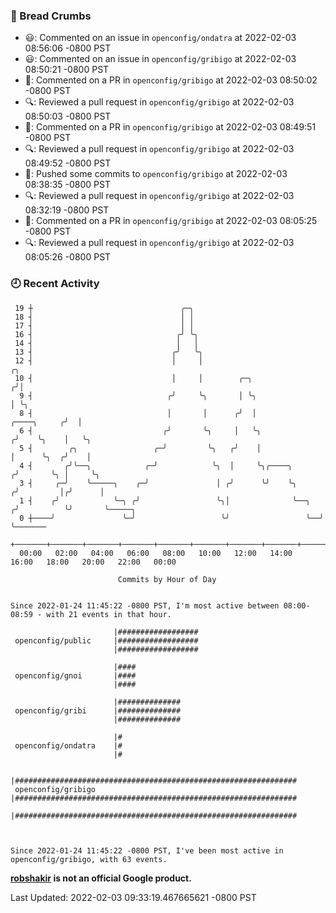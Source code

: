### 🍞 Bread Crumbs

 * 😃: Commented on an issue in `openconfig/ondatra` at 2022-02-03 08:56:06 -0800 PST
 * 😃: Commented on an issue in `openconfig/gribigo` at 2022-02-03 08:50:21 -0800 PST
 * 💬: Commented on a PR in  `openconfig/gribigo` at 2022-02-03 08:50:02 -0800 PST
 * 🔍: Reviewed a pull request in  `openconfig/gribigo` at 2022-02-03 08:50:03 -0800 PST
 * 💬: Commented on a PR in  `openconfig/gribigo` at 2022-02-03 08:49:51 -0800 PST
 * 🔍: Reviewed a pull request in  `openconfig/gribigo` at 2022-02-03 08:49:52 -0800 PST
 * 🚢: Pushed some commits to `openconfig/gribigo` at 2022-02-03 08:38:35 -0800 PST
 * 🔍: Reviewed a pull request in  `openconfig/gribigo` at 2022-02-03 08:32:19 -0800 PST
 * 💬: Commented on a PR in  `openconfig/gribigo` at 2022-02-03 08:05:25 -0800 PST
 * 🔍: Reviewed a pull request in  `openconfig/gribigo` at 2022-02-03 08:05:26 -0800 PST

### 🕘 Recent Activity
```
 19 ┼                                 ╭─╮
 18 ┤                                 │ │
 17 ┤                                 │ │
 16 ┤                                ╭╯ ╰╮
 14 ┤                                │   │
 13 ┤                               ╭╯   ╰╮
 12 ┤                               │     │                                           ╭╮
 10 ┤                               │     │        ╭─╮                               ╭╯│
  9 ┤                              ╭╯     ╰╮       │ ╰╮                              │ ╰╮
  8 ┤                              │       │      ╭╯  │                  ╭────╮     ╭╯  │
  6 ┤                             ╭╯       ╰╮     │   ╰╮                ╭╯    ╰╮    │   ╰╮
  5 ┤        ╭╮                 ╭─╯         ╰╮   ╭╯    │                │      ╰╮  ╭╯    │
  4 ┤       ╭╯╰──╮            ╭─╯            ╰╮  │     ╰╮╭────╮        ╭╯       ╰╮ │     ╰╮
  3 ┤     ╭─╯    ╰─────╮    ╭─╯               │ ╭╯      ╰╯    ╰╮      ╭╯         │╭╯      │
  1 ┤    ╭╯            ╰─╮ ╭╯                 ╰╮│              ╰──╮  ╭╯          ╰╯       ╰─────╮
  0 ┼────╯               ╰─╯                   ╰╯                 ╰──╯                          ╰───────
    +───────+───────+───────+───────+───────+───────+───────+───────+───────+───────+───────+───────+────
  00:00   02:00   04:00   06:00   08:00   10:00   12:00   14:00   16:00   18:00   20:00   22:00   00:00   

						Commits by Hour of Day


Since 2022-01-24 11:45:22 -0800 PST, I'm most active between 08:00-08:59 - with 21 events in that hour.

```



```
                       |##################
 openconfig/public     |##################
                       |##################

                       |####
 openconfig/gnoi       |####
                       |####

                       |##############
 openconfig/gribi      |##############
                       |##############

                       |#
 openconfig/ondatra    |#
                       |#

                       |###############################################################
 openconfig/gribigo    |###############################################################
                       |###############################################################



Since 2022-01-24 11:45:22 -0800 PST, I've been most active in openconfig/gribigo, with 63 events.

```
**[robshakir](mailto:robjs@google.com) is not an official Google product.**  


Last Updated: 2022-02-03 09:33:19.467665621 -0800 PST
